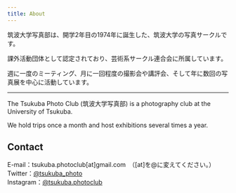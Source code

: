 ```yaml
---
title: About
---
```

筑波大学写真部は、開学2年目の1974年に誕生した、筑波大学の写真サークルです。

課外活動団体として認定されており、芸術系サークル連合会に所属しています。

週に一度のミーティング、月に一回程度の撮影会や講評会、そして年に数回の写真展を中心に活動しています。

<hr />

The Tsukuba Photo Club (筑波大学写真部) is a photography club at the University of Tsukuba.

We hold trips once a month and host exhibitions several times a year.

## Contact

E-mail：tsukuba.photoclub\[at]gmail.com　（\[at]を@に変えてください。）\
Twitter：[@tsukuba_photo](https://twitter.com/tsukuba_photo)\
Instagram：[@tsukuba.photoclub](https://www.instagram.com/tsukuba.photoclub)
